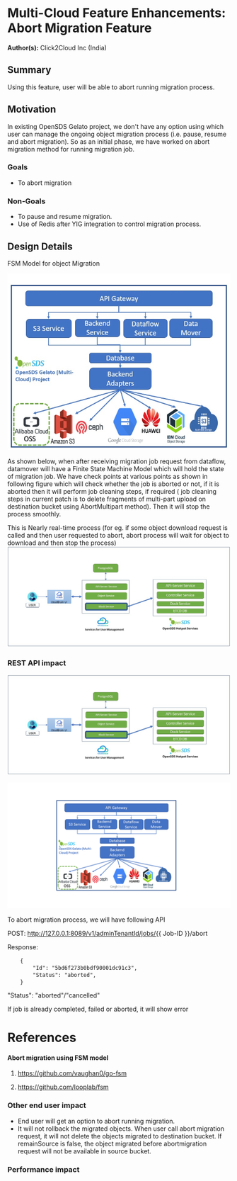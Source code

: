 # Multi-Cloud Feature Enhancements: Abort Migration Feature

**Author(s):** Click2Cloud Inc (India)

## Summary

Using this feature, user will be able to abort running migration process.

## Motivation

In existing OpenSDS Gelato project, we don't have any option using which user can manage the ongoing object migration process (i.e. pause, resume and abort migration). So as an initial phase, we have worked on abort migration method for running migration job.

### Goals

* To abort migration

### Non-Goals

* To pause and resume migration.
* Use of Redis after YIG integration to control migration process.

## Design Details
FSM Model for object Migration

![picture](alibaba.png)

As shown below, when after receiving migration job request from dataflow, datamover will have a Finite State Machine Model which will hold the state of  migration job. We have check points at various points as shown in following figure which will check whether the job is aborted or not, if it is aborted then it will perform job cleaning steps, if required ( job cleaning steps in current patch is to delete fragments of multi-part upload on destination bucket using AbortMultipart method). Then it will stop the process smoothly. 

This is Nearly real-time process (for eg. if some object download request is called and then user requested to abort, abort process will wait for object to download and then stop the process)
![picture](block_storag.png)




### REST API impact
![picture](block_storag.png)



![](n_a.png)

To abort migration process, we will have following API

POST: http://127.0.0.1:8089/v1/adminTenantId/jobs/{{ Job-ID }}/abort

Response:

        {
            "Id": "5bd6f273b0bdf90001dc91c3",
            "Status": "aborted",
        }

"Status": "aborted"/"cancelled"

If job is already completed, failed or aborted, it will show error 

# References

#### Abort migration using FSM model

1. https://github.com/vaughan0/go-fsm

2. https://github.com/looplab/fsm


### Other end user impact

* End user will get an option to abort running migration.
* It will not rollback the migrated objects. When user call abort migration request, it will not delete the objects migrated to destination bucket. If remainSource is false, the object migrated before abortmigration request will not be available in source bucket.
### Performance impact
